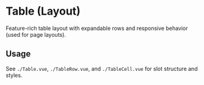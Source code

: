 # Table (Layout)

Feature-rich table layout with expandable rows and responsive behavior (used for page layouts).

## Usage

See `./Table.vue`, `./TableRow.vue`, and `./TableCell.vue` for slot structure and styles.
